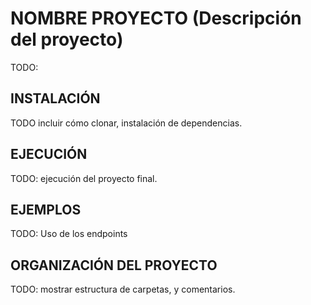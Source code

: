 # NOMBRE PROYECTO (Descripción del proyecto)
TODO:

## INSTALACIÓN
TODO incluir cómo clonar, instalación de dependencias.

## EJECUCIÓN
TODO: ejecución del proyecto final.

## EJEMPLOS
TODO: Uso de los endpoints

## ORGANIZACIÓN DEL PROYECTO
TODO: mostrar estructura de carpetas, y comentarios.